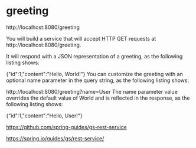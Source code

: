 # greeting
http://localhost:8080/greeting

You will build a service that will accept HTTP GET requests at http://localhost:8080/greeting.

It will respond with a JSON representation of a greeting, as the following listing shows:

{"id":1,"content":"Hello, World!"}
You can customize the greeting with an optional name parameter in the query string, as the following listing shows:

http://localhost:8080/greeting?name=User
The name parameter value overrides the default value of World and is reflected in the response, as the following listing shows:

{"id":1,"content":"Hello, User!"}



https://github.com/spring-guides/gs-rest-service

https://spring.io/guides/gs/rest-service/